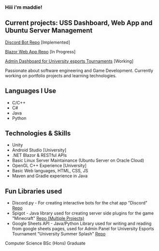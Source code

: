 ### Hiii i'm maddie!

## Current projects: USS Dashboard, Web App and Ubuntu Server Management

[Discord Bot Repo](https://github.com/madsies/General-Discord-Bot)  [Implemented]

[Blazor Web App Repo](https://github.com/madsies/BlazorApp)   [In Progress]

[Admin Dashboard for University esports Tournaments](https://github.com/madsies/USS-Admin-Panel) [Working]

Passionate about software engineering and Game Development.
Currently working on portfolio projects and learning technologies.

## Languages I Use
- C/C++
- C#
- Java
- Python

## Technologies & Skills
- Unity
- Android Studio [University]
- .NET Blazor & RESTful APIs
- Basic Linux Server Maintainance (Ubuntu Server on Oracle Cloud)
- OpenGL C++ Experience [University]
- Basic Web languages, HTML, CSS, JS
- Maven and Gradle experience in Java

## Fun Libraries used
- Discord.py - For creating interactive bots for the chat app "Discord" [Repo](https://github.com/madsies/General-Discord-Bot)
- Spigot - Java library used for creating server side plugins for the game "Minecraft" [Repo (Multiple Projects)](https://github.com/madsies/MC-Plugin-Archive)
- Google Sheets API - Java/Python Library used for writing and reading from google sheets pages, used for Admin Panel for University Esports Tournament "University Summer Splash" [Repo](https://github.com/madsies/USS-Admin-Panel)

Computer Science BSc (Hons) Graduate

